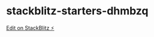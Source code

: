 # stackblitz-starters-dhmbzq

[Edit on StackBlitz ⚡️](https://stackblitz.com/edit/stackblitz-starters-dhmbzq)